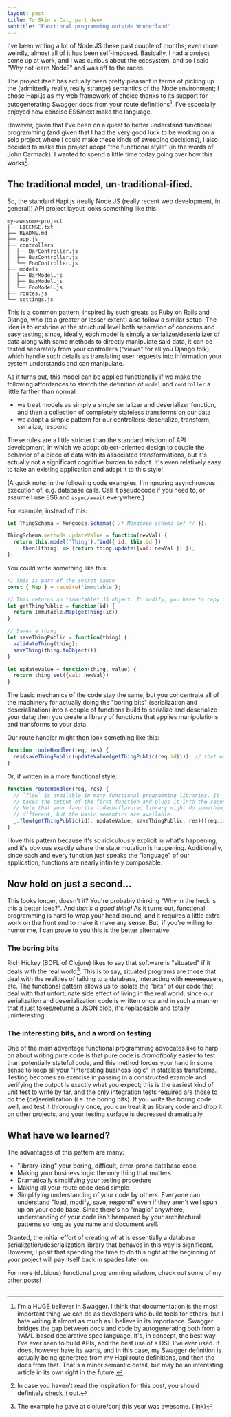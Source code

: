 ```yaml
---
layout: post
title: To Skin a Cat, part deux
subtitle: "Functional programming outside Wonderland"
---
```

I've been writing a lot of Node.JS these past couple of months; even more
weirdly, almost all of it has been self-imposed. Basically, I had a project come
up at work, and I was curious about the ecosystem, and so I said "Why not learn
Node?" and was off to the races.

The project itself has actually been pretty pleasant in terms of picking up the
(admittedly really, really strange) semantics of the Node environment; I chose
Hapi.js as my web framework of choice thanks to its support for autogenerating
Swagger docs from your route definitions[^1]. I've especially enjoyed how
concise ES6/next make the language.

However, given that I've been on a quest to better understand functional
programming (and given that I had the very good luck to be working on a solo
project where I could make these kinds of sweeping decisions), I also decided to
make this project adopt "the functional style" (in the words of John Carmack). I
wanted to spend a little time today going over how this works[^2].

## The traditional model, un-traditional-ified.

So, the standard Hapi.js (really Node.JS (really recent web development, in
general)) API project layout looks something like this:

```
my-awesome-project
├── LICENSE.txt
├── README.md
├── app.js
├── controllers
│  ├── BarController.js
│  ├── BazController.js
│  └── FooController.js
├── models
│  ├── BarModel.js
│  ├── BazModel.js
│  └── FooModel.js
├── routes.js
└── settings.js
```

This is a common pattern, inspired by such greats as Ruby on Rails and Django,
who (to a greater or lesser extent) also follow a similar setup. The idea is to
enshrine at the structural level both separation of concerns and easy testing;
since, ideally, each model is simply a serializer/deserializer of data along
with some methods to directly manipulate said data, it can be tested separately
from your controllers ("views" for all you Django folk), which handle such
details as translating user requests into information your system understands
and can manipulate.

As it turns out, this model can be applied functionally if we make the following
affordances to stretch the definition of `model` and `controller` a little
farther than normal:

- we treat models as simply a single serializer and deserializer function, and 
then a collection of completely stateless transforms on our data
- we adopt a simple pattern for our controllers: deserialize, transform, serialize,
respond

These rules are a little stricter than the standard wisdom of API development,
in which we adopt object-oriented design to couple the behavior of a piece of
data with its associated transformations, but it's actually not a significant
cognitive burden to adopt. It's even relatively easy to take an existing
application and adapt it to this style!

(A quick note: in the following code examples, I'm ignoring asynchronous
execution of, e.g. database calls. Call it pseudocode if you need to, or assume
I use ES6 and `async/await` everywhere.)

For example, instead of this:

```js
let ThingSchema = Mongoose.Schema({ /* Mongoose schema def */ });

ThingSchema.methods.updateValue = function(newVal) {
  return this.model('Thing').find({ id: this.id })
    .then((thing) => {return thing.update({val: newVal }) });
};
```

You could write something like this:
```js
// This is part of the secret sauce
const { Map } = require('immutable');

// This returns an *immutable* JS object. To modify, you have to copy it.
let getThingPublic = function(id) { 
  return Immutable.Map(getThing(id)) 
}

// Saves a thing
let saveThingPublic = function(thing) { 
  validateThing(thing); 
  saveThing(thing.toObject()); 
}

let updateValue = function(thing, value) {
  return thing.set({val: newVal})
}
```

The basic mechanics of the code stay the same, but you concentrate all of the
machinery for actually doing the "boring bits" (serialization and
deserialization) into a couple of functions build to serialize and deserialize
your data; then you create a library of functions that applies manipulations and
transforms to your data.

Our route handler might then look something like this:
```js
function routeHandler(req, res) {
  res(saveThingPublic(updateValue(getThingPublic(req.id)))); // that was easy!
}
```

Or, if written in a more functional style:
```js
function routeHandler(req, res) {
  // `flow` is available in many functional programming libraries. It just
  // takes the output of the first function and plugs it into the second, etc.
  // Note that your favorite lodash-flavored library might do something
  // different, but the basic semantics are available.
  _.flow(getThingPublic(id), updateValue, saveThingPublic, res)([req.id]);
}
```

I love this pattern because it's so ridiculously explicit in what's happening,
and it's obvious exactly where the state mutation is happening.  Additionally,
since each and every function just speaks the "language" of our application,
functions are nearly infinitely composable.

## Now hold on just a second...

This looks longer, doesn't it? You're probably thinking "Why in the heck is this
a better idea?". And *that's a good thing!* As it turns out, functional
programming is hard to wrap your head around, and it requires a little extra
work on the front end to make it make any sense. But, if you're willing to humor
me, I can prove to you this is the better alternative.

### The boring bits
Rich Hickey (BDFL of Clojure) likes to say that software is "situated" if it
deals with the real world[^3]. This is to say, situated programs are those that
deal with the realities of talking to a database, interacting with
~~morons~~users, etc. The functional pattern allows us to isolate the "bits" of
our code that deal with that unfortunate side effect of living in the real
world; since our serialization and deserialization code is written once and in
such a manner that it just takes/returns a JSON blob, it's replaceable and
totally uninteresting.

### The interesting bits, and a word on testing

One of the main advantage functional programming advocates like to harp on about
writing pure code is that pure code is *dramatically* easier to test than
potentially stateful code, and this method forces your hand in some sense to
keep all your "interesting business logic" in stateless transforms. Testing
becomes an exercise in passing in a constructed example and verifying the output
is exactly what you expect; this is the easiest kind of unit test to write by
far, and the only integration tests required are those to do the
(de)serialization (i.e. the boring bits). If you write the boring code well, and
test it throroughly once, you can treat it as library code and drop it on other
projects, and your testing surface is decreased dramatically.

## What have we learned?

The advantages of this pattern are many:
- "library-izing" your boring, difficult, error-prone database code
- Making your business logic the only thing that matters
- Dramatically simplifying your testing procedure
- Making all your route code dead simple
- Simplifying understanding of your code by others. Everyone can understand
"load, modify, save, respond" even if they aren't well spun up on your code
base. Since there's no "magic" anywhere, understanding of your code isn't
hampered by your architectural patterns so long as you name and document well.

Granted, the initial effort of creating what is essentially a database
serialization/deserialization library that behaves in this way is significant.
However, I posit that spending the time to do this right at the beginning of
your project will pay itself back in spades later on.

For more (dubious) functional programming wisdom, check out some of my other
posts!

---
[^1]: I'm a HUGE believer in Swagger. I think that documentation is the most important thing we can do as developers who build tools for others, but I hate writing it almost as much as I believe in its importance. Swagger bridges the gap between docs and code by autogenerating both from a YAML-based declarative spec language. It's, in concept, the best way I've ever seen to build APIs, and the best use of a DSL I've ever used. It does, however have its warts, and in this case, my Swagger definition is actually being generated from my Hapi route definitions, and then the docs from that. That's a minor semantic detail, but may be an interesting article in its own right in the future.

[^2]: In case you haven't read the inspiration for this post, you should definitely [check it out](https://galbacarys.github.io/2017/am-i-living-in-a-time-warp/).

[^3]: The example he gave at clojure/conj this year was awesome. ([link](https://youtu.be/2V1FtfBDsLU?t=638))

